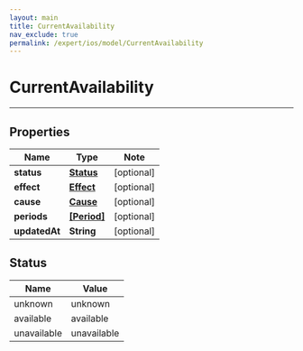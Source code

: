 ```yaml
---
layout: main
title: CurrentAvailability
nav_exclude: true
permalink: /expert/ios/model/CurrentAvailability
---
```


# CurrentAvailability

---

## Properties

Name | Type | Note
---- | ---- | ----
**status** | [**Status**](#Status) | [optional] 
**effect** | [**Effect**](Effect.md) | [optional] 
**cause** | [**Cause**](Cause.md) | [optional] 
**periods** | [**[Period]**](Period.md) | [optional] 
**updatedAt** | **String** | [optional] 

## Status

Name | Value
---- | -----
unknown | unknown
available | available
unavailable | unavailable

